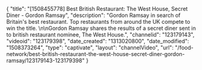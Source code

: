 {
    "title": "[1508455778] Best British Restaurant: The West House, Secret Diner - Gordon Ramsay",
    "description": "Gordon Ramsay in search of Britain's best restaurant. Top restaurants from around the UK compete to win the title. \n\nGordon Ramsay shares the results of a secret diner sent in to british restaurant nominee, The West House.",
    "channelid": "123179143",
    "videoid": "123179398",
    "date_created": "1313020800",
    "date_modified": "1508373264",
    "type": "captivate",
    "layout": "channelVideo",
    "url": "\/food-network\/best-british-restaurant-the-west-house-secret-diner-gordon-ramsay\/123179143-123179398"
}